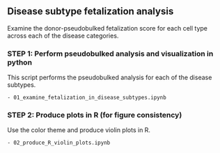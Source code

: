 ## Disease subtype fetalization analysis

Examine the donor-pseudobulked fetalization score for each cell type across each of the disease categories.

### STEP 1: Perform pseudobulked analysis and visualization in python

This script performs the pseudobulked analysis for each of the disease subtypes.
```
- 01_examine_fetalization_in_disease_subtypes.ipynb
```

### STEP 2: Produce plots in R (for figure consistency)

Use the color theme and produce violin plots in R.
```
- 02_produce_R_violin_plots.ipynb
```
